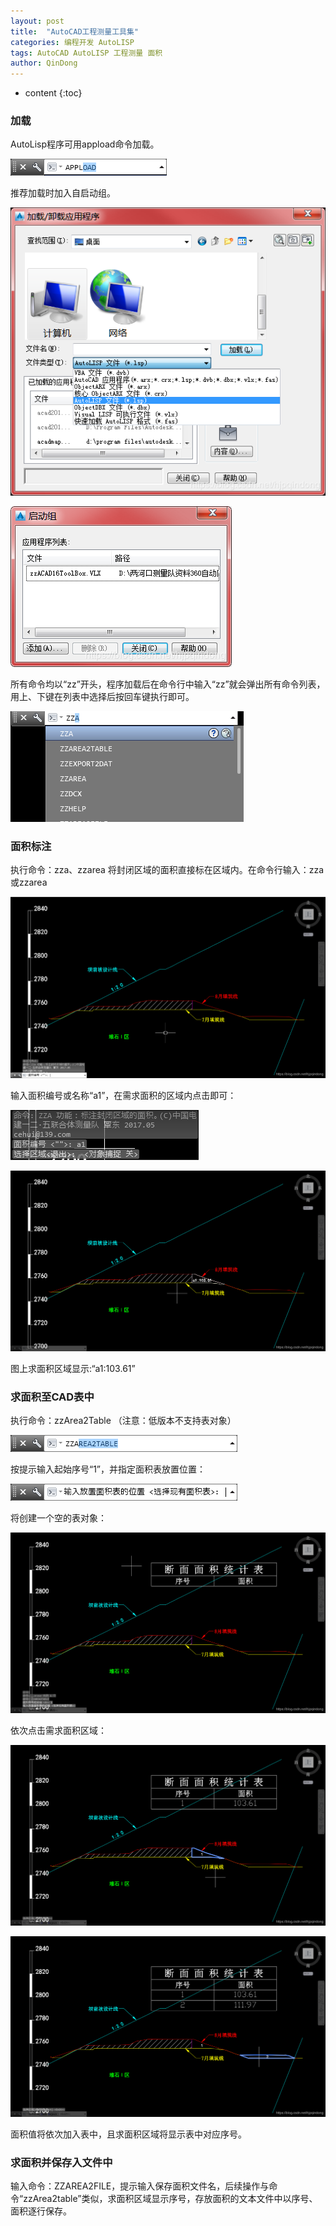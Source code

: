 ```yaml
---
layout: post
title:  "AutoCAD工程测量工具集"
categories: 编程开发 AutoLISP
tags: AutoCAD AutoLISP 工程测量 面积
author: QinDong
---
```

* content
{:toc}

### 加载

AutoLisp程序可用appload命令加载。

![](/img/2017/20170101-acad-toolkit-01.png)

推荐加载时加入自启动组。

![](/img/2017/20170101-acad-toolkit-02.png)

![](/img/2017/20170101-acad-toolkit-03.png)

所有命令均以“zz”开头，程序加载后在命令行中输入“zz”就会弹出所有命令列表，用上、下键在列表中选择后按回车键执行即可。

![](/img/2017/20170101-acad-toolkit-04.png)

### 面积标注

执行命令：zza、zzarea
将封闭区域的面积直接标在区域内。在命令行输入：zza或zzarea

![](/img/2017/20170101-acad-toolkit-05.png)

输入面积编号或名称“a1”，在需求面积的区域内点击即可：

![](/img/2017/20170101-acad-toolkit-06.png)

![](/img/2017/20170101-acad-toolkit-07.png)

图上求面积区域显示:“a1:103.61”

### 求面积至CAD表中

执行命令：zzArea2Table （注意：低版本不支持表对象）

![](/img/2017/20170101-acad-toolkit-08.png)

按提示输入起始序号“1”，并指定面积表放置位置：

![](/img/2017/20170101-acad-toolkit-09.png)

将创建一个空的表对象：

![](/img/2017/20170101-acad-toolkit-10.png)

依次点击需求面积区域：

![](/img/2017/20170101-acad-toolkit-11.png)

![](/img/2017/20170101-acad-toolkit-12.png)

面积值将依次加入表中，且求面积区域将显示表中对应序号。

### 求面积并保存入文件中
输入命令：ZZAREA2FILE，提示输入保存面积文件名，后续操作与命令“zzArea2table”类似，求面积区域显示序号，存放面积的文本文件中以序号、面积逐行保存。
